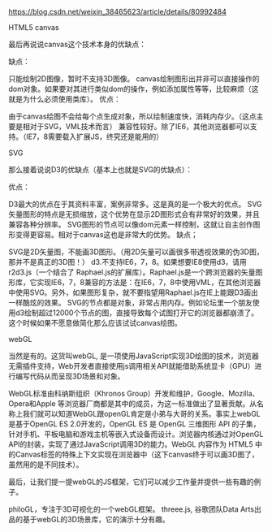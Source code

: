 https://blog.csdn.net/weixin_38465623/article/details/80992484


HTML5 canvas

最后再说说canvas这个技术本身的优缺点：

缺点：

只能绘制2D图像，暂时不支持3D图像。
canvas绘制图形出并非可以直接操作的dom对象。如果要对其进行类似dom的操作，例如添加属性等等，比较麻烦（这就是为什么必须使用类库）。
优点：

由于canvas绘图不会给每个点生成对象，所以绘制速度快，消耗内存少。（这点主要是相对于SVG，VML技术而言）
兼容性较好。除了IE6，其他浏览器都可以支持。（IE7，8需要载入扩展JS，终究还是能用的）

SVG

那么接着说说D3的优缺点（基本上也就是SVG的优缺点）：

优点：

D3最大的优点在于其资料丰富，案例非常多。这是真的是一个极大的优点。
SVG矢量图形的特点是无损缩放，这个优势在显示2D图形式会有非常好的效果，并且兼容各种分辨率。
SVG图形的节点可以像dom元素一样控制，这就让自主创作图形变得更容易。相对于canvas这也是非常大的优势。
缺点；

SVG是2D矢量图，不能画3D图形。（用2D矢量可以画很多带透视效果的伪3D图，那并不是真正的3D图！）
d3.不支持IE6，7，8。如果想要IE8使用d3，请用r2d3.js（一个结合了 Raphael.js的扩展库）。Raphael.js是一个跨浏览器的矢量图形库，它实现IE6，7，8兼容的方法是：在IE6，7，8中使用VML，在其他浏览器中使用SVG。另外，如果图形复杂，就不要指望用Raphael.js在IE上能跟D3画出一样酷炫的效果。
SVG的节点都是对象，非常占用内存。例如论坛里一个朋友使用d3绘制超过12000个节点的图，直接导致每个试图打开它的浏览器都崩溃了。这个时候如果不愿意做简化那么应该试试canvas绘图。



webGL

当然是有的。这货叫webGL, 是一项使用JavaScript实现3D绘图的技术，浏览器无需插件支持，Web开发者直接使用js调用相关API就能借助系统显卡（GPU）进行编写代码从而呈现3D场景和对象。

WebGL标准由科纳斯组织（Khronos Group）开发和维护，Google、Mozilla、Opera和Apple 等浏览器厂商都是其中的成员，为这一标准做出了显著贡献。从名称上我们就可以知道WebGL跟openGL肯定是小弟与大哥的关系。事实上webGL是基于OpenGL ES 2.0开发的，OpenGL ES 是 OpenGL 三维图形 API 的子集，针对手机、平板电脑和游戏主机等嵌入式设备而设计。浏览器内核通过对OpenGL API的封装，实现了通过JavaScript调用3D的能力。WebGL 内容作为 HTML5 中的Canvas标签的特殊上下文实现在浏览器中（这下canvas终于可以画3D图了，虽然用的是不同技术）。

最后，让我们提一提webGL的JS框架，它们可以减少工作量并提供一些有趣的例子。

philoGL，专注于3D可视化的一个webGL框架。
threee.js, 谷歌团队Data Arts出品的基于webGL的3D场景库，它的演示十分有趣。